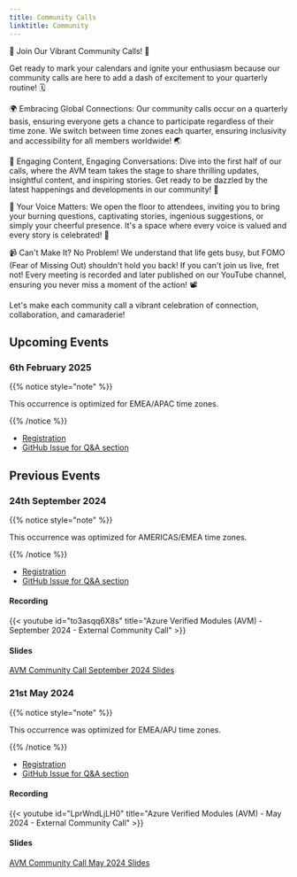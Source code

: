 ```yaml
---
title: Community Calls
linktitle: Community
---
```


🎉 Join Our Vibrant Community Calls! 🎉

Get ready to mark your calendars and ignite your enthusiasm because our community calls are here to add a dash of excitement to your quarterly routine! 🗓️

🌍 Embracing Global Connections: Our community calls occur on a quarterly basis, ensuring everyone gets a chance to participate regardless of their time zone. We switch between time zones each quarter, ensuring inclusivity and accessibility for all members worldwide! 🌏

📣 Engaging Content, Engaging Conversations: Dive into the first half of our calls, where the AVM team takes the stage to share thrilling updates, insightful content, and inspiring stories. Get ready to be dazzled by the latest happenings and developments in our community! 🌟

💬 Your Voice Matters: We open the floor to attendees, inviting you to bring your burning questions, captivating stories, ingenious suggestions, or simply your cheerful presence. It's a space where every voice is valued and every story is celebrated! 🎤

📹 Can't Make It? No Problem! We understand that life gets busy, but FOMO (Fear of Missing Out) shouldn't hold you back! If you can't join us live, fret not! Every meeting is recorded and later published on our YouTube channel, ensuring you never miss a moment of the action! 📽️

Let's make each community call a vibrant celebration of connection, collaboration, and camaraderie!

## Upcoming Events

<!-- Stay tuned, to be announced! 👂 -->

### 6th February 2025

{{% notice style="note" %}}

This occurrence is optimized for EMEA/APAC time zones.

{{% /notice %}}

- [Registration](https://msit.events.teams.microsoft.com/event/5c5ccd0d-4993-44b7-9075-700901263276@72f988bf-86f1-41af-91ab-2d7cd011db47)
- [GitHub Issue for Q&A section](https://github.com/Azure/Azure-Verified-Modules/issues/1793)

## Previous Events

### 24th September 2024

{{% notice style="note" %}}

This occurrence was optimized for AMERICAS/EMEA time zones.

{{% /notice %}}

- [Registration](https://msit.events.teams.microsoft.com/event/74fc1d31-fc02-411d-bb3c-a4969833d178@72f988bf-86f1-41af-91ab-2d7cd011db47)
- [GitHub Issue for Q&A section](https://github.com/Azure/Azure-Verified-Modules/issues/1387)

#### Recording

{{< youtube id="to3asqq6X8s" title="Azure Verified Modules (AVM) - September 2024 - External Community Call" >}}

#### Slides

[AVM Community Call September 2024 Slides](/Azure-Verified-Modules/assets/community/sept24/avm-community-call-sept24.pdf)

### 21st May 2024

{{% notice style="note" %}}

This occurrence was optimized for EMEA/APJ time zones.

{{% /notice %}}

- [Registration](https://msit.events.teams.microsoft.com/event/0934dbca-3fc0-4a0e-a13f-c4c9dc68889b@72f988bf-86f1-41af-91ab-2d7cd011db47)
- [GitHub Issue for Q&A section](https://github.com/Azure/Azure-Verified-Modules/issues/859)

#### Recording

{{< youtube id="LprWndLjLH0" title="Azure Verified Modules (AVM) - May 2024 - External Community Call" >}}

#### Slides

[AVM Community Call May 2024 Slides](/Azure-Verified-Modules/assets/community/may24/avm-community-call-may24.pdf)

